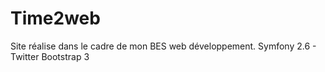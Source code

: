 Time2web
========================

Site réalise dans le cadre de mon BES web développement.
Symfony 2.6 - Twitter Bootstrap 3
